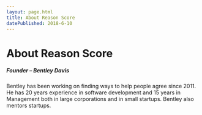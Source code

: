 ```yaml
---
layout: page.html
title: About Reason Score
datePublished: 2018-6-10
---
```

<div class="content">
    <h1>About Reason Score</h1>
    <div class="card-deck">
        <div class="card">
            <amp-img class="card-img-top" src="/img/bentley.jpg" alt="Founder - Bentley davis" height="1024" width="1024" layout="responsive"></amp-img>
            <div class="card-body">
                <h5 class="card-title">Founder – Bentley Davis</h5>
                <p class="card-text">
                    Bentley has been working on finding ways to help people agree since 2011. He has 20 years experience in software development
                    and 15 years in Management both in large corporations and in small startups. Bentley also mentors
                    startups.
                </p>
            </div>
        </div>
    </div>
</div>